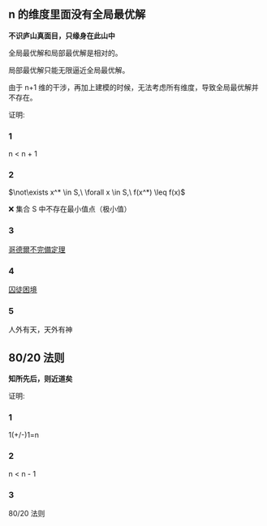 ## n 的维度里面没有全局最优解

**不识庐山真面目，只缘身在此山中**

全局最优解和局部最优解是相对的。

局部最优解只能无限逼近全局最优解。

由于 n+1 维的干涉，再加上建模的时候，无法考虑所有维度，导致全局最优解并不存在。

证明:

### 1

  n < n + 1

### 2

$\not\exists x^* \in S,\ \forall x \in S,\ f(x^*) \leq f(x)$

❌ 集合 S 中不存在最小值点（极小值）

### 3

[哥德爾不完備定理](https://zh.wikipedia.org/wiki/%E5%93%A5%E5%BE%B7%E5%B0%94%E4%B8%8D%E5%AE%8C%E5%A4%87%E5%AE%9A%E7%90%86)

### 4

[囚徒困境](https://zh.wikipedia.org/wiki/%E5%9B%9A%E5%BE%92%E5%9B%B0%E5%A2%83)

### 5

人外有天，天外有神

## 80/20 法则

**知所先后，则近道矣**

证明:

### 1

  1(+/-)1=n

### 2

  n < n - 1

### 3

  80/20 法则
